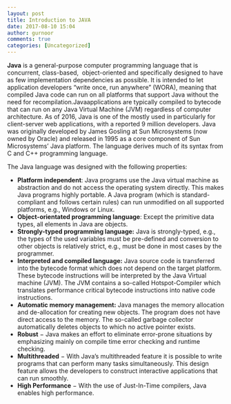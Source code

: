 ```yaml
---
layout: post
title: Introduction to JAVA
date: 2017-08-10 15:04
author: gurnoor
comments: true
categories: [Uncategorized]
---
```

<b>Java</b> is a general-purpose computer programming language that is concurrent, class-based,  object-oriented and specifically designed to have as few implementation dependencies as possible. It is intended to let application developers “write once, run anywhere” (WORA), meaning that compiled Java code can run on all platforms that support Java without the need for <span class="skimlinks-unlinked">recompilation.Java</span>applications are typically compiled to bytecode that can run on any Java Virtual Machine (JVM) regardless of computer architecture. As of 2016, Java is one of the mostly used in particularly for client-server web applications, with a reported 9 million developers. Java was originally developed by James Gosling at Sun Microsystems (now owned by Oracle) and released in 1995 as a core component of Sun Microsystems’ Java platform. The language derives much of its syntax from C and C++ programming language.
<div class="paragraph">

The Java language was designed with the following properties:

</div>
<div class="ulist">
<ul>
 	<li><strong>Platform independent</strong>: Java programs use the Java virtual machine as abstraction and do not access the operating system directly. This makes Java programs highly portable. A Java program (which is standard-compliant and follows certain rules) can run unmodified on all supported platforms, e.g., Windows or Linux.</li>
 	<li><strong>Object-orientated programming language</strong>: Except the primitive data types, all elements in Java are objects.</li>
 	<li><strong>Strongly-typed programming language:</strong> Java is strongly-typed, e.g., the types of the used variables must be pre-defined and conversion to other objects is relatively strict, e.g., must be done in most cases by the programmer.</li>
 	<li><strong>Interpreted and compiled language:</strong> Java source code is transferred into the bytecode format which does not depend on the target platform. These bytecode instructions will be interpreted by the Java Virtual machine (JVM). The JVM contains a so-called Hotspot-Compiler which translates performance critical bytecode instructions into native code instructions.</li>
 	<li><strong>Automatic memory management:</strong> Java manages the memory allocation and de-allocation for creating new objects. The program does not have direct access to the memory. The so-called garbage collector automatically deletes objects to which no active pointer exists.</li>
 	<li><b>Robust</b> − Java makes an effort to eliminate error-prone situations by emphasizing mainly on compile time error checking and runtime checking.</li>
 	<li><b>Multithreaded</b> − With Java’s multithreaded feature it is possible to write programs that can perform many tasks simultaneously. This design feature allows the developers to construct interactive applications that can run smoothly.</li>
 	<li><b>High Performance</b> − With the use of Just-In-Time compilers, Java enables high performance.</li>
</ul>
</div>

